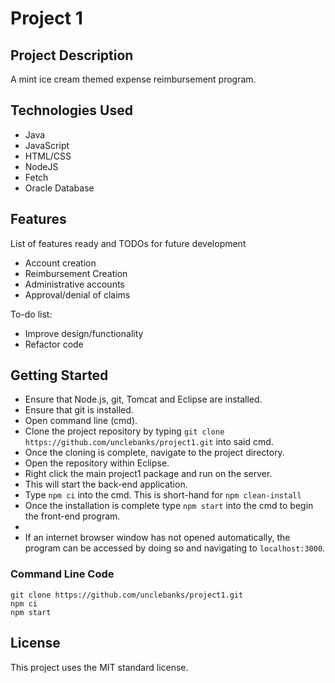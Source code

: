 # Project 1

## Project Description
A mint ice cream themed expense reimbursement program.

## Technologies Used
* Java
* JavaScript
* HTML/CSS
* NodeJS
* Fetch
* Oracle Database 
## Features
List of features ready and TODOs for future development

* Account creation
* Reimbursement Creation
* Administrative accounts
* Approval/denial of claims

To-do list:

* Improve design/functionality
* Refactor code

## Getting Started
* Ensure that Node.js, git, Tomcat and Eclipse are installed.
* Ensure that git is installed.
* Open command line (cmd).
* Clone the project repository by typing ```git clone https://github.com/unclebanks/project1.git``` into said cmd.
* Once the cloning is complete, navigate to the project directory.
* Open the repository within Eclipse.
* Right click the main project1 package and run on the server.
* This will start the back-end application.
* Type ```npm ci``` into the cmd. This is short-hand for ```npm clean-install```
* Once the installation is complete type ```npm start``` into the cmd to begin the front-end program.
* 
* If an internet browser window has not opened automatically, the program can be accessed by doing so and navigating to ```localhost:3000```.
### Command Line Code
```
git clone https://github.com/unclebanks/project1.git
npm ci
npm start
```

## License
This project uses the MIT standard license.
